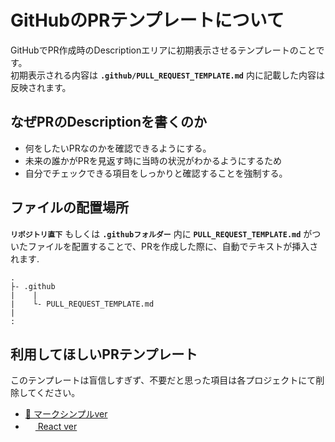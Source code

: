 # GitHubのPRテンプレートについて

GitHubでPR作成時のDescriptionエリアに初期表示させるテンプレートのことです。<br>
初期表示される内容は **`.github/PULL_REQUEST_TEMPLATE.md`** 内に記載した内容は反映されます。

## なぜPRのDescriptionを書くのか

- 何をしたいPRなのかを確認できるようにする。
- 未来の誰かがPRを見返す時に当時の状況がわかるようにするため
- 自分でチェックできる項目をしっかりと確認することを強制する。

## ファイルの配置場所
**`リポジトリ直下`** もしくは **`.githubフォルダー`** 内に **`PULL_REQUEST_TEMPLATE.md`** がついたファイルを配置することで、PRを作成した際に、自動でテキストが挿入されます.

```
.
├- .github
|    |
|    └- PULL_REQUEST_TEMPLATE.md 
|
:
```

## 利用してほしいPRテンプレート

このテンプレートは盲信しすぎず、不要だと思った項目は各プロジェクトにて削除してください。

- [🔰 マークシンプルver](https://github.com/Conken-NitKit/github-template-example/blob/main/.github/PULL_REQUEST_TEMPLATE.md)
- [<img src="https://upload.wikimedia.org/wikipedia/commons/a/a7/React-icon.svg" width="16"> React ver](https://github.com/Conken-NitKit/github-template-example/blob/main/.github/PULL_REQUEST_TEMPLATE_REACT.md)
